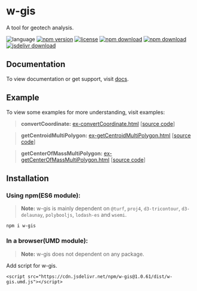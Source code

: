 # w-gis
A tool for geotech analysis.

![language](https://img.shields.io/badge/language-JavaScript-orange.svg) 
[![npm version](http://img.shields.io/npm/v/w-gis.svg?style=flat)](https://npmjs.org/package/w-gis) 
[![license](https://img.shields.io/npm/l/w-gis.svg?style=flat)](https://npmjs.org/package/w-gis) 
[![npm download](https://img.shields.io/npm/dt/w-gis.svg)](https://npmjs.org/package/w-gis) 
[![npm download](https://img.shields.io/npm/dm/w-gis.svg)](https://npmjs.org/package/w-gis) 
[![jsdelivr download](https://img.shields.io/jsdelivr/npm/hm/w-gis.svg)](https://www.jsdelivr.com/package/npm/w-gis)

## Documentation
To view documentation or get support, visit [docs](https://yuda-lyu.github.io/w-gis/w-gis.html).

## Example
To view some examples for more understanding, visit examples:
> **convertCoordinate:** [ex-convertCoordinate.html](https://yuda-lyu.github.io/w-gis/examples/ex-convertCoordinate.html) [[source code](https://github.com/yuda-lyu/w-gis/blob/master/docs/examples/ex-convertCoordinate.html)]

> **getCentroidMultiPolygon:** [ex-getCentroidMultiPolygon.html](https://yuda-lyu.github.io/w-gis/examples/ex-getCentroidMultiPolygon.html) [[source code](https://github.com/yuda-lyu/w-gis/blob/master/docs/examples/ex-getCentroidMultiPolygon.html)]

> **getCenterOfMassMultiPolygon:** [ex-getCenterOfMassMultiPolygon.html](https://yuda-lyu.github.io/w-gis/examples/ex-getCenterOfMassMultiPolygon.html) [[source code](https://github.com/yuda-lyu/w-gis/blob/master/docs/examples/ex-getCenterOfMassMultiPolygon.html)]

## Installation
### Using npm(ES6 module):
> **Note:** w-gis is mainly dependent on `@turf`, `proj4`, `d3-tricontour`, `d3-delaunay`, `polybooljs`, `lodash-es` and `wsemi`.
```alias
npm i w-gis
```

### In a browser(UMD module):
> **Note:** w-gis does not dependent on any package.

Add script for w-gis.
```alias
<script src="https://cdn.jsdelivr.net/npm/w-gis@1.0.61/dist/w-gis.umd.js"></script>

```
